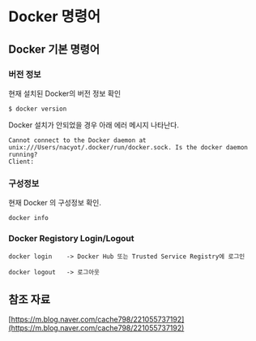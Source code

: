 # Docker 명령어

## Docker 기본 명령어

### 버전 정보

현재 설치된 Docker의 버전 정보 확인

```
$ docker version
```

Docker 설치가 안되었을 경우 아래 에러 메시지 나타난다.

```
Cannot connect to the Docker daemon at unix:///Users/nacyot/.docker/run/docker.sock. Is the docker daemon running?
Client:
```

### 구성정보

현재 Docker 의 구성정보 확인.

```
docker info 
```

### Docker Registory Login/Logout

```
docker login    -> Docker Hub 또는 Trusted Service Registry에 로그인 

docker logout   -> 로그아웃 
```



## 참조 자료

[https://m.blog.naver.com/cache798/221055737192](https://m.blog.naver.com/cache798/221055737192)
